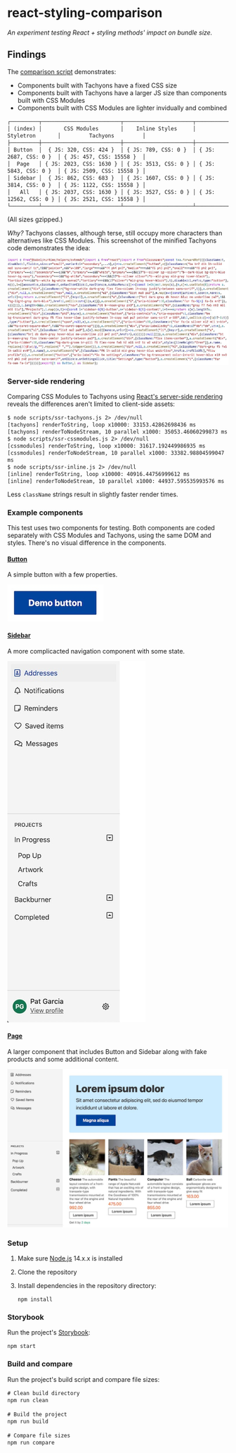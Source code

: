 # react-styling-comparison

_An experiment testing React + styling methods' impact on bundle size._

## Findings

The [comparison script](./scripts/compare.js) demonstrates:

* Components built with Tachyons have a fixed CSS size
* Components built with Tachyons have a larger JS size than components built
  with CSS Modules
* Components built with CSS Modules are lighter invidually and combined

```
┌─────────┬─────────────────────────┬──────────────────────┬───────────────────────┬──────────────────────────┐
│ (index) │       CSS Modules       │    Inline Styles     │       Styletron       │         Tachyons         │
├─────────┼─────────────────────────┼──────────────────────┼───────────────────────┼──────────────────────────┤
│ Button  │  { JS: 320, CSS: 424 }  │ { JS: 789, CSS: 0 }  │ { JS: 2687, CSS: 0 }  │ { JS: 457, CSS: 15558 }  │
│  Page   │ { JS: 2023, CSS: 1630 } │ { JS: 3513, CSS: 0 } │ { JS: 5843, CSS: 0 }  │ { JS: 2509, CSS: 15558 } │
│ Sidebar │  { JS: 862, CSS: 683 }  │ { JS: 1607, CSS: 0 } │ { JS: 3814, CSS: 0 }  │ { JS: 1122, CSS: 15558 } │
│   All   │ { JS: 2037, CSS: 1630 } │ { JS: 3527, CSS: 0 } │ { JS: 12562, CSS: 0 } │ { JS: 2521, CSS: 15558 } │
└─────────┴─────────────────────────┴──────────────────────┴───────────────────────┴──────────────────────────┘
```

(All sizes gzipped.)

_Why?_ Tachyons classes, although terse, still occupy more characters than
alternatives like CSS Modules.  This screenshot of the minified Tachyons code
demonstrates the idea:

![Screenshot of minified Tachyons components](./img/minified-tachyons.jpg)

### Server-side rendering

Comparing CSS Modules to Tachyons using [React's server-side
rendering](https://reactjs.org/docs/react-dom-server.html) reveals the
differences aren't limited to client-side assets:

```shell
$ node scripts/ssr-tachyons.js 2> /dev/null
[tachyons] renderToString, loop x10000: 33153.42862698436 ms
[tachyons] renderToNodeStream, 10 parallel x1000: 35053.46060299873 ms
$ node scripts/ssr-cssmodules.js 2> /dev/null
[cssmodules] renderToString, loop x10000: 31617.192449986935 ms
[cssmodules] renderToNodeStream, 10 parallel x1000: 33382.98804599047 ms
$ node scripts/ssr-inline.js 2> /dev/null
[inline] renderToString, loop x10000: 40916.44756999612 ms
[inline] renderToNodeStream, 10 parallel x1000: 44937.595535993576 ms
```

Less `className` strings result in slightly faster render times.

### Example components

This test uses two components for testing. Both components are coded separately
with CSS Modules and Tachyons, using the same DOM and styles. There's no visual
difference in the components.

#### [Button](./src/Button)

A simple button with a few properties.

<img alt="Screenshot of button" height="84" src="./img/button.jpg" width="219" />

#### [Sidebar](./src/Sidebar)

A more complicacted navigation component with some state.

<img alt="Screenshot of sidebar" height="820" src="./img/sidebar.jpg" width="315" />

#### [Page](./src/Page)

A larger component that includes Button and Sidebar along with fake products and
some additional content.

<img alt="Screenshot of page" src="./img/page.jpg" />

### Setup

1. Make sure [Node.js](https://nodejs.org/en/) 14.x.x is installed
2. Clone the repository
3. Install dependencies in the repository directory:

    ```shell
    npm install
    ```

### Storybook

Run the project's [Storybook](https://storybook.js.org):

```shell
npm start
```

### Build and compare

Run the project's build script and compare file sizes:

```shell
# Clean build directory
npm run clean

# Build the project
npm run build

# Compare file sizes
npm run compare
```

